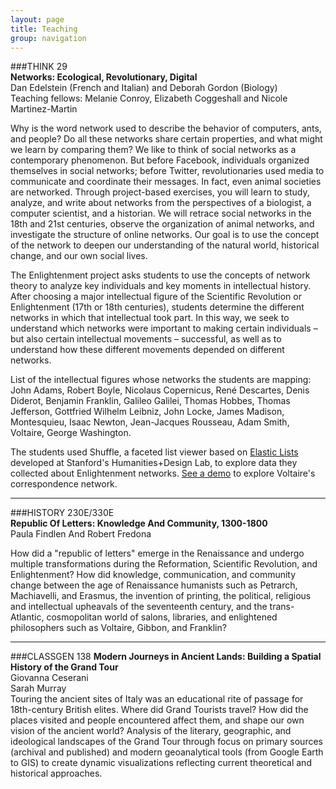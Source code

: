 ```yaml
---
layout: page  
title: Teaching  
group: navigation  
---
```


###THINK 29  
**Networks: Ecological, Revolutionary, Digital**   
Dan Edelstein (French and Italian) and Deborah Gordon (Biology)  
Teaching fellows: Melanie Conroy, Elizabeth Coggeshall and Nicole Martinez-Martin

Why is the word network used to describe the behavior of computers, ants, and people? Do all these networks share certain properties, and what might we learn by comparing them? We like to think of social networks as a contemporary phenomenon. But before Facebook, individuals organized themselves in social networks; before Twitter, revolutionaries used media to communicate and coordinate their messages. In fact, even animal societies are networked. Through project-based exercises, you will learn to study, analyze, and write about networks from the perspectives of a biologist, a computer scientist, and a historian. We will retrace social networks in the 18th and 21st centuries, observe the organization of animal networks, and investigate the structure of online networks. Our goal is to use the concept of the network to deepen our understanding of the natural world, historical change, and our own social lives.

The Enlightenment project asks students to use the concepts of network theory to analyze key individuals and key moments in intellectual history. After choosing a major intellectual figure of the Scientific Revolution or Enlightenment (17th or 18th centuries), students determine the different networks in which that intellectual took part. In this way, we seek to understand which networks were important to making certain individuals – but also certain intellectual movements – successful, as well as to understand how these different movements depended on different networks.

List of the intellectual figures whose networks the students are mapping:  
John Adams, Robert Boyle, Nicolaus Copernicus, René Descartes, Denis Diderot, Benjamin Franklin, Galileo Galilei, Thomas Hobbes, Thomas Jefferson, Gottfried Wilhelm Leibniz, John Locke, James Madison, Montesquieu, Isaac Newton, Jean-Jacques Rousseau, Adam Smith, Voltaire, George Washington.

The students used Shuffle, a faceted list viewer based on [Elastic Lists](http://stefaner.eu/projects/elastic-lists/) developed at Stanford's Humanities+Design Lab, to explore data they collected about Enlightenment networks. [See a demo](http://republicofletters.github.io/think29/shuffle_voltaire/) to explore Voltaire's correspondence network.
<hr>

###HISTORY 230E/330E  
**Republic Of Letters:  Knowledge And Community, 1300-1800**   
Paula Findlen And Robert Fredona

How did a "republic of letters" emerge in the Renaissance and undergo multiple transformations during the Reformation, Scientific Revolution, and Enlightenment? How did knowledge, communication, and community change between the age of Renaissance humanists such as Petrarch, Machiavelli, and Erasmus, the invention of printing, the political, religious and intellectual upheavals of the seventeenth century, and the trans-Atlantic, cosmopolitan world of salons, libraries, and enlightened philosophers such as Voltaire, Gibbon, and Franklin?
<hr>

###CLASSGEN 138 
**Modern Journeys in Ancient Lands: Building a Spatial History of the Grand Tour**  
Giovanna Ceserani  
Sarah Murray  
Touring the ancient sites of Italy was an educational rite of passage for 18th-century British elites. Where did Grand Tourists travel? How did the places visited and people encountered affect them, and shape our own vision of the ancient world? Analysis of the literary, geographic, and ideological landscapes of the Grand Tour through focus on primary sources (archival and published) and modern geoanalytical tools (from Google Earth to GIS) to create dynamic visualizations reflecting current theoretical and historical approaches.
<!--<ul class="rslides">
<li><img src="https://stanford.box.com/shared/static/a5s6h8c2eq7g6dyjkk66.png"></li>
<li><img src="https://stanford.box.com/shared/static/6zfgnm5ctl5px0ysr5i7.jpg"></li>
<li><img src="https://stanford.box.com/shared/static/g8hujliekw3l4io02td1.png"></li>
</ul>__>

